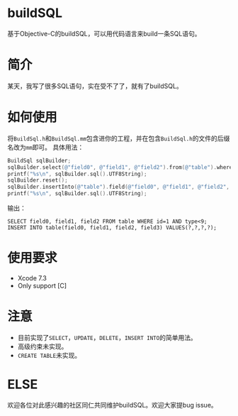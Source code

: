 # buildSQL
基于Objective-C的buildSQL，可以用代码语言来build一条SQL语句。
# 简介
某天，我写了很多SQL语句，实在受不了了，就有了buildSQL。
# 如何使用
将`BuildSql.h`和`BuildSql.mm`包含进你的工程，并在包含`BuildSql.h`的文件的后缀名改为`mm`即可。
具体用法：
```Objective-C
BuildSql sqlBuilder;
sqlBuilder.select(@"field0", @"field1", @"field2").from(@"table").where(@"id").equalTo(@(1)).And(@"type").lessThan(@(9)).end();
printf("%s\n", sqlBuilder.sql().UTF8String);
sqlBuilder.reset();
sqlBuilder.insertInto(@"table").field(@"field0", @"field1", @"field2", @"field3").values();
printf("%s\n", sqlBuilder.sql().UTF8String);
```
输出：
```
SELECT field0, field1, field2 FROM table WHERE id=1 AND type<9;
INSERT INTO table(field0, field1, field2, field3) VALUES(?,?,?,?);
```
# 使用要求
* Xcode 7.3
* Only support [C]

# 注意
* 目前实现了`SELECT`，`UPDATE`，`DELETE`，`INSERT INTO`的简单用法。
* 高级约束未实现。
* `CREATE TABLE`未实现。

# ELSE
欢迎各位对此感兴趣的社区同仁共同维护buildSQL。欢迎大家提bug issue。
